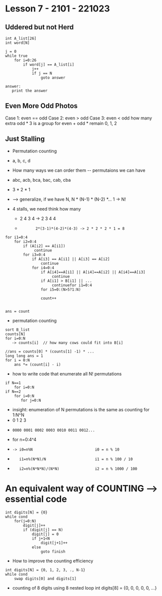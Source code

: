 # Lesson 7 - 2101 - 221023

## Uddered but not Herd
```
int A_list[26]
int word[N]

j = 0
while true
    for i=0:26    
        if word[j] == A_list[i]
            j++
            if j == N
                goto answer
                
answer:
   print the answer
```

## Even More Odd Photos

Case 1: even == odd
Case 2: even > odd
Case 3: even < odd
    how many extra odd
    * 3 is a group for even + odd
    * remain 0, 1, 2
    
## Just Stalling 

* Permutation counting
*  a, b, c, d
*  How many ways we can order them -- permutaions we can have
*  abc, acb, bca, bac, cab, cba
*  3 * 2 * 1 
* --> generalize, if we have N, N * (N-1) * (N-2) *... 1 -> N!

* 4 stalls, we need think how many 
   * 2 4 3 4 -> 2 3 4 4 
   *            2*(3-1)*(4-2)*(4-3) -> 2 * 2 * 2 * 1 = 8
```
for i1=0:4
    for i2=0:4
        if (A[i2] == A[i1]) 
             continue
        for i3=0:4
            if A[i3] == A[i1] || A[i3] == A[i2]
                continue
            for i4=0:4
                if A[i4]==A[i1] || A[i4]==A[i2] || A[i4]==A[i3]
                     continue
                if A[i1] > B[i1] || ...
                     continuefor i1=0:4
                for i5=0:(N>5?1:N)
                    
                count++   
               

ans = count                
```
* permutation counting
```
sort B_list
counts[N]
for i=0:N
   -> counts[i]  // how many cows could fit into B[i]

//ans = counts[0] * (counts[1] -1) * ...
long long ans = 1
for i = 0:N
    ans *= (count[i] - i)     
```

* how to write code that enumerate all N! permutations 
```
if N==1
    for i=0:N
if N==2
    for i=0:N
       for j=0:N
```

* insight: enumeration of N permutations is the same as counting for 1:N^N
* 0 1 2 3 
*     0000 0001 0002 0003 0010 0011 0012...
* for n=0:4^4
*     -> i0=n%N                            i0 = n % 10
*        i1=n%(N*N)/N                      i1 = n % 100 / 10
*        i2=n%(N*N*N)/(N*N)                i2 = n % 1000 / 100

# An equivalent way of **COUNTING** --> essential code
```
int digits[N] = {0}
while cond
    for(j=0:N)
        digit[j]++
        if (digit[j] == N)
            digit[j] = 0
            if j+1<N
                digit[j+1]++
            else
                goto finish

```
* How to improve the counting efficiency
```
int digits[N] = {0, 1, 2, 3, ., N-1}
while cond
    swap digits[0] and digits[1]
```

* counting of 8 digits using 8 nested loop
int digits[8] = {0, 0, 0, 0, 0, ...}

